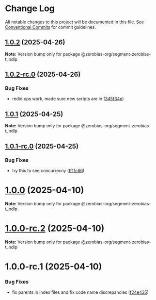 # Change Log

All notable changes to this project will be documented in this file.
See [Conventional Commits](https://conventionalcommits.org) for commit guidelines.

## [1.0.2](https://github.com/zerobias-org/segment/compare/@zerobias-org/segment-zerobias-t_ndlp@1.0.2-rc.0...@zerobias-org/segment-zerobias-t_ndlp@1.0.2) (2025-04-26)

**Note:** Version bump only for package @zerobias-org/segment-zerobias-t_ndlp





## [1.0.2-rc.0](https://github.com/zerobias-org/segment/compare/@zerobias-org/segment-zerobias-t_ndlp@1.0.1...@zerobias-org/segment-zerobias-t_ndlp@1.0.2-rc.0) (2025-04-26)


### Bug Fixes

* redid ops work, made sure new scripts are in ([345f34e](https://github.com/zerobias-org/segment/commit/345f34ec926029dc141943b3e321676adb4a2888))





## [1.0.1](https://github.com/zerobias-org/segment/compare/@zerobias-org/segment-zerobias-t_ndlp@1.0.1-rc.0...@zerobias-org/segment-zerobias-t_ndlp@1.0.1) (2025-04-25)

**Note:** Version bump only for package @zerobias-org/segment-zerobias-t_ndlp





## [1.0.1-rc.0](https://github.com/zerobias-org/segment/compare/@zerobias-org/segment-zerobias-t_ndlp@1.0.0...@zerobias-org/segment-zerobias-t_ndlp@1.0.1-rc.0) (2025-04-25)


### Bug Fixes

* try this to see concurrecny ([ff11c66](https://github.com/zerobias-org/segment/commit/ff11c66d67cb9f185098fd640d4139178d29ae22))





# [1.0.0](https://github.com/zerobias-org/segment/compare/@zerobias-org/segment-zerobias-t_ndlp@1.0.0-rc.2...@zerobias-org/segment-zerobias-t_ndlp@1.0.0) (2025-04-10)

**Note:** Version bump only for package @zerobias-org/segment-zerobias-t_ndlp





# [1.0.0-rc.2](https://github.com/zerobias-org/segment/compare/@zerobias-org/segment-zerobias-t_ndlp@1.0.0-rc.1...@zerobias-org/segment-zerobias-t_ndlp@1.0.0-rc.2) (2025-04-10)

**Note:** Version bump only for package @zerobias-org/segment-zerobias-t_ndlp





# 1.0.0-rc.1 (2025-04-10)


### Bug Fixes

* fix parents in index files and fix code name discrepancies ([f24e435](https://github.com/zerobias-org/segment/commit/f24e4352453caaa05074cc6bb66ee8ed21a4f11d))

